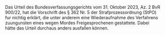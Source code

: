 Das Urteil des Bundesverfassungsgerichts vom 31. Oktober 2023, Az. 2 BvR 900/22, hat die Vorschrift des § 362 Nr. 5 der Strafprozessordnung
(StPO) fur nichtig erklärt, die unter anderem eine Wiederaufnahme des Verfahrens
zuungunsten eines wegen Mordes Freigesprochenen gestattete. Dabei hätte das Urteil durchaus anders ausfallen können. 



